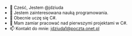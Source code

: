 - 👋 Cześć, Jestem @jdziuda
- 👀 Jestem zainteresowana nauką programowania.
- 🌱 Obecnie uczę się C#.
- 💞️ Mam zamiar pracować nad pierwszymi projektami w C#.
- 📫 Kontakt do mnie: jdziuda1@poczta.onet.pl

<!---
jdziuda/jdziuda is a ✨ special ✨ repository because its `README.md` (this file) appears on your GitHub profile.
You can click the Preview link to take a look at your changes.
--->
